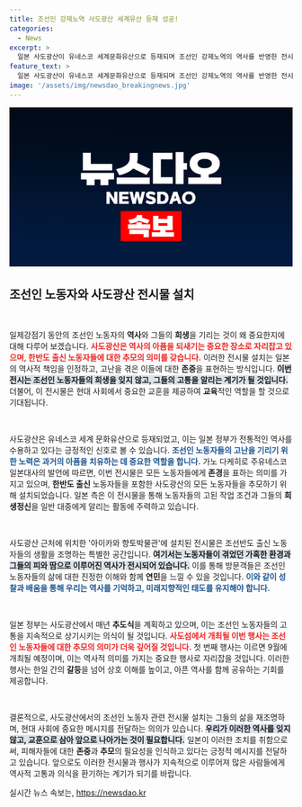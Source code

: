 ```yaml
---
title: 조선인 강제노역 사도광산 세계유산 등재 성공!
categories:
  - News
excerpt: >
  일본 사도광산이 유네스코 세계문화유산으로 등재되며 조선인 강제노역의 역사를 반영한 전시물이 설치됐다. 이로써 한반도 출신 노동자에 대한 진정한 추모가 시작된다. 클릭해서 그 뒷이야기를 만나보세요!
feature_text: >
  일본 사도광산이 유네스코 세계문화유산으로 등재되며 조선인 강제노역의 역사를 반영한 전시물이 설치됐다. 이로써 한반도 출신 노동자에 대한 진정한 추모가 시작된다. 클릭해서 그 뒷이야기를 만나보세요!
image: '/assets/img/newsdao_breakingnews.jpg'
---
```


<p><img src="/assets/img/newsdao_breakingnews.jpg" alt="flaretime 속보" /></p>

<h2 data-ke-size="size26">조선인 노동자와 사도광산 전시물 설치</h2>

<p data-ke-size="size16">&nbsp;</p>

<p>일제강점기 동안의 조선인 노동자의 <b>역사</b>와 그들의 <b>희생</b>을 기리는 것이 왜 중요한지에 대해 다루어 보겠습니다. <b><span style="color: #ee2323;">사도광산은 역사의 아픔을 되새기는 중요한 장소로 자리잡고 있으며, 한반도 출신 노동자들에 대한 <b>추모</b>의 의미를 갖습니다.</b></span></b> 이러한 전시물 설치는 일본의 역사적 책임을 인정하고, 고난을 겪은 이들에 대한 <b>존중</b>을 표현하는 방식입니다. <b><span style="background-color: #21538527;">이번 전시는 조선인 노동자들의 <b>희생</b>을 잊지 않고, 그들의 고통을 알리는 계기가 될 것입니다.</b></span></b> 더불어, 이 전시물은 현대 사회에서 중요한 교훈을 제공하여 <b>교육</b>적인 역할을 할 것으로 기대됩니다.</p>

<p data-ke-size="size16">&nbsp;</p>

<p>사도광산은 유네스코 세계 문화유산으로 등재되었고, 이는 일본 정부가 전통적인 역사를 수용하고 있다는 긍정적인 신호로 볼 수 있습니다. <b><span style="color: #1a5490;">조선인 노동자들의 <b>고난</b>을 기리기 위한 노력은 과거의 아픔을 치유하는 데 중요한 역할을 합니다.</b></span></b> 가노 다케히로 주유네스코 일본대사의 발언에 따르면, 이번 전시물은 모든 노동자들에게 <b>존경</b>을 표하는 의미를 가지고 있으며, <b>한반도 출신</b> 노동자들을 포함한 사도광산의 모든 노동자들을 추모하기 위해 설치되었습니다. 일본 측은 이 전시물을 통해 노동자들의 고된 작업 조건과 그들의 <b>희생정신</b>을 일반 대중에게 알리는 활동에 주력하고 있습니다.</p>

<p data-ke-size="size16">&nbsp;</p>

<p>사도광산 근처에 위치한 '아이카와 향토박물관'에 설치된 전시물은 조선반도 출신 노동자들의 생활을 조명하는 특별한 공간입니다. <b><span style="background-color: #21538527;">여기서는 노동자들이 겪었던 <b>가혹한 환경</b>과 그들의 피와 땀으로 이루어진 역사가 전시되어 있습니다.</b></span></b> 이를 통해 방문객들은 조선인 노동자들의 삶에 대한 진정한 이해와 함께 <b>연민</b>을 느낄 수 있을 것입니다. <b><span style="color: #1a5490;">이와 같이 성찰과 배움을 통해 우리는 역사를 기억하고, <b>미래지향적</b>인 태도를 유지해야 합니다.</b></span></b></p>

<p data-ke-size="size16">&nbsp;</p>

<p>일본 정부는 사도광산에서 매년 <b>추도식</b>을 계획하고 있으며, 이는 조선인 노동자들의 고통을 지속적으로 상기시키는 의식이 될 것입니다. <b><span style="color: #ee2323;">사도섬에서 개최될 이번 행사는 조선인 노동자들에 대한 <b>추모</b>의 의미가 더욱 깊어질 것입니다.</b></span></b> 첫 번째 행사는 이르면 9월에 개최될 예정이며, 이는 역사적 의미를 가지는 중요한 행사로 자리잡을 것입니다. 이러한 행사는 한일 간의 <b>갈등</b>을 넘어 상호 이해를 높이고, 아픈 역사를 함께 공유하는 기회를 제공합니다.</p>

<p data-ke-size="size16">&nbsp;</p>

<p>결론적으로, 사도광산에서의 조선인 노동자 관련 전시물 설치는 그들의 삶을 재조명하며, 현대 사회에 중요한 메시지를 전달하는 의의가 있습니다. <b><span style="background-color: #21538527;">우리가 이러한 역사를 잊지 않고, <b>교훈</b>으로 삼아 앞으로 나아가는 것이 필요합니다.</b></span></b> 일본이 이러한 조치를 취함으로써, 피해자들에 대한 <b>존중</b>과 <b>추모</b>의 필요성을 인식하고 있다는 긍정적 메시지를 전달하고 있습니다. 앞으로도 이러한 전시물과 행사가 지속적으로 이루어져 많은 사람들에게 역사적 고통과 의식을 환기하는 계기가 되기를 바랍니다.</p>
실시간 뉴스 속보는, <a href="https://newsdao.kr" rel="dofollow">https://newsdao.kr</a>



